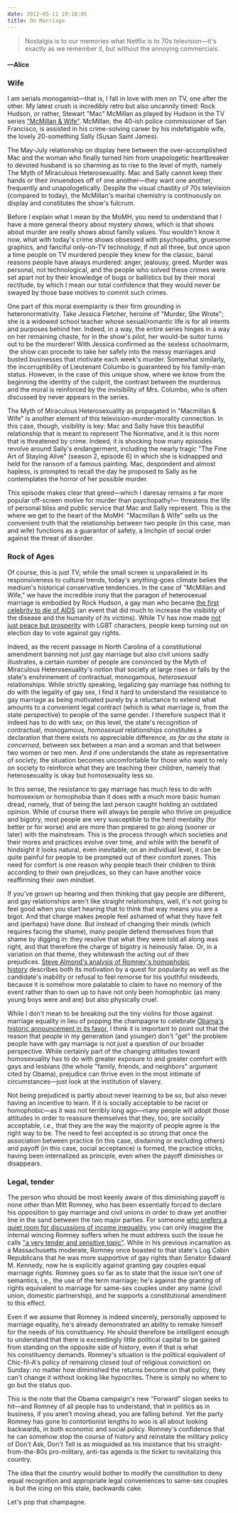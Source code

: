 ```yaml
---
date: 2012-05-11 19:18:05
title: On Marriage
---
```


> Nostalgia is to our memories what Netflix is to 70s television—it's exactly as we remember it, but without the annoying commercials. 
#### —Alice

### Wife
I am serials monogamist—that is, I fall in love with men on TV, one after the other. My latest crush is incredibly retro but also uncannily timed: Rock Hudson, or rather, Stewart "Mac" McMillan as played by Hudson in the TV series ["McMillan &amp; Wife"](http://en.wikipedia.org/wiki/McMillan_%26_Wife). McMillan, the 40-ish police commissioner of San Francisco, is assisted in his crime-solving career by his indefatigable wife, the lovely 20-something Sally (Susan Saint James).

The May-July relationship on display here between the over-accomplished Mac and the woman who finally turned him from unapologetic heartbreaker to devoted husband is so charming as to rise to the level of myth, namely The Myth of Miraculous Heterosexuality. Mac and Sally cannot keep their hands or their innuendoes off of one another—they want one another, frequently and unapologetically. Despite the visual chastity of 70s television (compared to today), the McMillan's marital chemistry is continuously on display and constitutes the show's fulcrum.

Before I explain what I mean by the MoMH, you need to understand that I have a more general theory about mystery shows, which is that shows about murder are really shows about family values. You wouldn't know it now, what with today's crime shows obsessed with psychopaths, gruesome graphics, and fanciful only-on-TV technology, if not all three, but once upon a time people on TV murdered people they knew for the classic, banal reasons people have always murdered: anger, jealousy, greed. Murder was personal, not technological, and the people who solved these crimes were set apart not by their knowledge of bugs or ballistics but by their moral rectitude, by which I mean our total confidence that they would never be swayed by those base motives to commit such crimes.

One part of this moral exemplarity is their firm grounding in heteronormativity. Take Jessica Fletcher, heroine of "Murder, She Wrote"; she is a widowed school teacher whose sexual/romantic life is for all intents and purposes behind her. Indeed, in a way, the entire series hinges in a way on her remaining chaste, for in the show's pilot, her would-be suitor turns out to be the murderer! With Jessica confirmed as the sexless schoolmarm,  the show can procede to take her safely into the messy marriages and busted businesses that motivate each week's murder. Somewhat similarly, the incorruptibility of Lieutenant Columbo is guaranteed by his family-man status. However, in the case of this unique show, where we know from the beginning the identity of the culprit, the contrast between the murderous and the moral is reinforced by the invisibility of Mrs. Columbo, who is often discussed by never appears in the series.

The Myth of Miraculous Heterosexuality as propagated in "Macmillan &amp; Wife" is another element of this television-murder-morality connection. In this case, though, visibility is key: Mac and Sally have this beautiful relationship that is meant to represent The Normative, and it is this norm that is threatened by crime. Indeed, it is shocking how many episodes revolve around Sally's endangerment, including the nearly tragic "The Fine Art of Staying Alive" (season 2, episode 6) in which she is kidnapped and held for the ransom of a famous painting. Mac, despondent and almost hapless, is prompted to recall the day he proposed to Sally as he contemplates the horror of her possible murder.

This episode makes clear that greed—which I daresay remains a far more popular off-screen motive for murder than psychopathy!— threatens the life of personal bliss and public service that Mac and Sally represent. This is the where we get to the heart of the MoMH: "Macmillan &amp; Wife" sells us the convenient truth that the relationship between two people (in this case, man and wife) functions as a guarantor of safety, a linchpin of social order against the threat of disorder.

### Rock of Ages
Of course, this is just TV; while the small screen is unparalleled in its responsiveness to cultural trends, today's anything-goes climate belies the medium's historical conservative tendencies. In the case of "McMillan and Wife," we have the incredible irony that the paragon of heterosexual marriage is embodied by Rock Hudson, a gay man who became [the first celebrity to die of AIDS](http://en.wikipedia.org/wiki/Rock_Hudson#AIDS_and_death) (an event that did much to increase the visibility of the disease and the humanity of its victims). While TV has now made [not just peace but prosperity](http://blog.nielsen.com/nielsenwire/media_entertainment/the-new-mainstream-28-of-tv-watching-spent-on-lgbt-inclusive-shows/) with LGBT characters, people keep turning out on election day to vote against gay rights.

Indeed, as the recent passage in North Carolina of a constitutional amendment banning not just gay marriage but also civil unions sadly illustrates, a certain number of people are convinced by the Myth of Miraculous Heterosexuality's notion that society at large rises or falls by the state's enshrinement of contractual, monogamous, _heterosexual_ relationships. While strictly speaking, legalizing gay marriage has nothing to do with the legality of gay sex, I find it hard to understand the resistance to gay marriage as being motivated purely by a reluctance to extend what amounts to a convenient legal contract (which is what marriage is, from the state perspective) to people of the same gender. I therefore suspect that it indeed has to do with sex; on this level, the state's recognition of contractual, monogamous, _homosexual_ relationships constitutes a declaration that there exists no appreciable difference, _as far as the state is concerned_, between sex between a man and a woman and that between two women or two men. And if one understands the state as representative of _society,_ the situation becomes uncomfortable for those who want to rely on society to reinforce what they are teaching their children, namely that heterosexuality is okay but homosexuality less so.

In this sense, the resistance to gay marriage has much less to do with homosexism or homophobia than it does with a much more basic human dread, namely, that of being the last person caught holding an outdated opinion. While of course there will always be people who thrive on prejudice and bigotry, most people are very susceptible to the herd mentality (for better or for worse) and are more than prepared to go along (sooner or later) with the mainstream. This is the process through which societies and their mores and practices evolve over time, and while with the benefit of hindsight it looks natural, even inevitable, on an individual level, it can be quite painful for people to be prompted out of their comfort zones. This need for comfort is one reason why people teach their children to think according to their own prejudices, so they can have another voice reaffirming their own mindset.

If you've grown up hearing and then thinking that gay people are different, and gay relationships aren't like straight relationships, well, it's not going to feel good when you start hearing that to think that way means you are a bigot. And that charge makes people feel ashamed of what they have felt and (perhaps) have done. But instead of changing their minds (which requires facing the shame), many people defend themselves from that shame by digging in: they resolve that what they were told all along was right, and that therefore the charge of bigotry is heinously false. Or, in a variation on that theme, they whitewash the acting out of their prejudices. [Steve Almond's analysis of Romney's homophobic history](http://therumpus.net/2012/05/the-week-in-greed-6-to-behave-like-the-fallen-world/) describes both its motivation by a quest for popularity as well as the candidate's inability or refusal to feel remorse for his youthful misdeeds, because it is somehow more palatable to claim to have no memory of the event rather than to own up to have not only been homophobic (as many young boys were and are) but also physically cruel.

While I don't mean to be breaking out the tiny violins for those against marriage equality in lieu of popping the champagne to celebrate [Obama's historic announcement in its favor](http://www.nytimes.com/2012/05/10/us/politics/obama-says-same-sex-marriage-should-be-legal.html), I think it is important to point out that the reason that people in my generation (and younger) don't "get" the problem people have with gay marriage is not just a question of our broader perspective. While certainly part of the changing attitudes toward homosexuality has to do with greater exposure to and greater comfort with gays and lesbians (the whole "family, friends, and neighbors" argument cited by Obama), prejudice can thrive even in the most intimate of circumstances—just look at the institution of slavery.

Not being prejudiced is partly about never learning to be so, but also never having an incentive to learn. If it is socially acceptable to be racist or homophobic—as it was not terribly long ago—many people will adopt those attitudes in order to reassure themselves that they, too, are socially acceptable, i.e., that they are the way the majority of people agree is the right way to be. The need to feel accepted is so strong that once the association between practice (in this case, disdaining or excluding others) and payoff (in this case, social acceptance) is formed, the practice sticks, having been internalized as principle, even when the payoff diminishes or disappears.

### Legal, tender
The person who should be most keenly aware of this diminishing payoff is none other than Mitt Romney, who has been essentially forced to declare his opposition to gay marriage and civil unions in order to draw yet another line in the sand between the two major parties. For someone [who prefers a quiet room for discussions of income inequality](http://takingnote.blogs.nytimes.com/2012/01/11/quiet-rooms-like-the-quiet-car-on-the-acela/), you can only imagine the internal wincing Romney suffers when he must address such the issue he calls ["a very tender and sensitive topic"](http://www.nytimes.com/2012/05/10/us/politics/romney-reaffirms-opposition-to-marriage-or-similar-for-gay-couples.html). While in his previous incarnation as a Massachusetts moderate, Romney once boasted to that state's Log Cabin Republicans that he was more supportive of gay rights than Senator Edward M. Kennedy, now he is explicitly against granting gay couples equal marriage rights. Romney goes so far as to state that the issue isn't one of semantics, i.e., the use of the term marriage; he's against the granting of rights equivalent to marriage for same-sex couples under any name (civil union, domestic partnership), and he supports a constitutional amendment to this effect.

Even if we assume that Romney is indeed sincerely, personally opposed to marriage equality, he's already demonstrated an ability to remake himself for the needs of his constituency. He should therefore be intelligent enough to understand that there is exceedingly little political capital to be gained from standing on the opposite side of history, even if that is what his constituency demands. Romney's situation is the political equivalent of Chic-fil-A's policy of remaining closed (out of religious conviction) on Sunday: no matter how diminished the returns become on that policy, they can't change it without looking like hypocrites. There is simply no where to go but the status quo.

This is the note that the Obama campaign's new "Forward" slogan seeks to hit—and Romney of all people has to understand, that in politics as in business, if you aren't moving ahead, you are falling behind. Yet the party Romney has gone to contortionist lengths to woo is all about looking backwards, in both economic and social policy. Romney's confidence that he can somehow stop the course of history and reinstate the military policy of Don't Ask, Don't Tell is as misguided as his insistance that his straight-from-the-80s pro-military, anti-tax agenda is the ticket to revitalizing this country. 

The idea that the country would bother to modify the constitution to deny equal recognition and appropriate legal conveniences to same-sex couples  is but the icing on this stale, backwards cake.

Let's pop that champagne.
